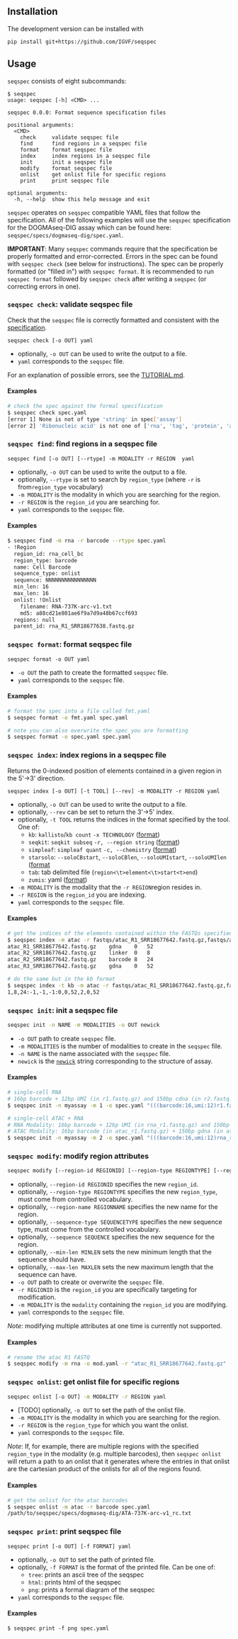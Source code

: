 ## Installation

The development version can be installed with

```bash
pip install git+https://github.com/IGVF/seqspec
```

## Usage

`seqspec` consists of eight subcommands:

```
$ seqspec
usage: seqspec [-h] <CMD> ...

seqspec 0.0.0: Format sequence specification files

positional arguments:
  <CMD>
    check     validate seqspec file
    find      find regions in a seqspec file
    format    format seqspec file
    index     index regions in a seqspec file
    init      init a seqspec file
    modify    format seqspec file
    onlist    get onlist file for specific regions
    print     print seqspec file

optional arguments:
  -h, --help  show this help message and exit
```

`seqspec` operates on `seqspec` compatible YAML files that follow the specification. All of the following examples will use the `seqspec` specification for the DOGMAseq-DIG assay which can be found here: `seqspec/specs/dogmaseq-dig/spec.yaml`.

**IMPORTANT**: Many `seqspec` commands require that the specification be properly formatted and error-corrected. Errors in the spec can be found with `seqspec check` (see below for instructions). The spec can be properly formatted (or "filled in") with `seqspec format`. It is recommended to run `seqspec format` followed by `seqspec check` after writing a `seqspec` (or correcting errors in one).

### `seqspec check`: validate seqspec file

Check that the `seqspec` file is correctly formatted and consistent with the [specification](https://github.com/IGVF/seqspec/blob/main/docs/SPECIFICATION.md).

```
seqspec check [-o OUT] yaml
```

- optionally, `-o OUT` can be used to write the output to a file.
- `yaml` corresponds to the `seqspec` file.

For an explanation of possible errors, see the [TUTORIAL.md](https://github.com/IGVF/seqspec/blob/main/docs/TUTORIAL.md).

#### Examples

```bash
# check the spec against the formal specification
$ seqspec check spec.yaml
[error 1] None is not of type 'string' in spec['assay']
[error 2] 'Ribonucleic acid' is not one of ['rna', 'tag', 'protein', 'atac', 'crispr'] in spec['modalities'][0]
```

### `seqspec find`: find regions in a seqspec file

```
seqspec find [-o OUT] [--rtype] -m MODALITY -r REGION  yaml
```

- optionally, `-o OUT` can be used to write the output to a file.
- optionally, `--rtype` is set to search by `region_type` (where `-r` is from`region_type` vocabulary)
- `-m MODALITY` is the modality in which you are searching for the region.
- `-r REGION` is the `region_id` you are searching for.
- `yaml` corresponds to the `seqspec` file.

#### Examples

```bash
$ seqspec find -m rna -r barcode --rtype spec.yaml
- !Region
  region_id: rna_cell_bc
  region_type: barcode
  name: Cell Barcode
  sequence_type: onlist
  sequence: NNNNNNNNNNNNNNNN
  min_len: 16
  max_len: 16
  onlist: !Onlist
    filename: RNA-737K-arc-v1.txt
    md5: a88cd21e801ae6f9a7d9a48b67ccf693
  regions: null
  parent_id: rna_R1_SRR18677638.fastq.gz
```

### `seqspec format`: format seqspec file

```
seqspec format -o OUT yaml
```

- `-o OUT` the path to create the formatted `seqspec` file.
- `yaml` corresponds to the `seqspec` file.

#### Examples

```bash
# format the spec into a file called fmt.yaml
$ seqspec format -o fmt.yaml spec.yaml

# note you can also overwrite the spec you are formatting
$ seqspec format -o spec.yaml spec.yaml
```

### `seqspec index`: index regions in a seqspec file

Returns the 0-indexed position of elements contained in a given region in the 5'->3' direction.

```
seqspec index [-o OUT] [-t TOOL] [--rev] -m MODALITY -r REGION yaml
```

- optionally, `-o OUT` can be used to write the output to a file.
- optionally, `--rev` can be set to return the 3'->5' index.
- optionally, `-t TOOL` returns the indices in the format specified by the tool. One of:
  - `kb`: `kallisto`/`kb count` `-x TECHNOLOGY` ([format](https://pachterlab.github.io/kallisto/manual#:~:text=will%20accept%20a-,string,-specifying%20a%20new))
  - `seqkit`: `seqkit subseq` `-r, --region string` ([format](https://bioinf.shenwei.me/seqkit/usage/#subseq))
  - `simpleaf`: `simpleaf quant` `-c, --chemistry` ([format](https://simpleaf.readthedocs.io/en/latest/quant-command.html#a-note-on-the-chemistry-flag))
  - `starsolo`: `--soloCBstart`, `--soloCBlen`, `--soloUMIstart`, `--soloUMIlen` ([format](https://github.com/alexdobin/STAR/blob/master/docs/STARsolo.md#barcode-geometry)
  - `tab`: tab delimited file (`region<\t>element<\t>start<t>end`)
  - `zumis`: yaml ([format](https://github.com/sdparekh/zUMIs/blob/main/zUMIs.yaml))
- `-m MODALITY` is the modality that the `-r REGION`region resides in.
- `-r REGION` is the `region_id` you are indexing.
- `yaml` corresponds to the `seqspec` file.

#### Examples

```bash
# get the indices of the elements contained within the FASTQs specified in the spec in tab format
$ seqspec index -m atac -r fastqs/atac_R1_SRR18677642.fastq.gz,fastqs/atac_R2_SRR18677642.fastq.gz,fastqs/atac_R3_SRR18677642.fastq.gz  spec.yaml
atac_R1_SRR18677642.fastq.gz	gdna	0	52
atac_R2_SRR18677642.fastq.gz	linker	0	8
atac_R2_SRR18677642.fastq.gz	barcode	8	24
atac_R3_SRR18677642.fastq.gz	gdna	0	52

# do the same but in the kb format
$ seqspec index -t kb -m atac -r fastqs/atac_R1_SRR18677642.fastq.gz,fastqs/atac_R2_SRR18677642.fastq.gz,fastqs/atac_R3_SRR18677642.fastq.gz  spec.yaml
1,8,24:-1,-1,-1:0,0,52,2,0,52
```

### `seqspec init`: init a seqspec file

```bash
seqspec init -n NAME -m MODALITIES -o OUT newick
```

- `-o OUT` path to create `seqspec` file.
- `-m MODALITIES` is the number of modalities to create in the `seqspec` file.
- `-n NAME` is the name associated with the `seqspec` file.
- `newick` is the [`newick`](http://bioinformatics.intec.ugent.be/MotifSuite/treeformat.php#:~:text=Newick%20Tree%20file%20format,html.) string corresponding to the structure of assay.

#### Examples

```bash
# single-cell RNA
# 16bp barcode + 12bp UMI (in r1.fastq.gz) and 150bp cdna (in r2.fastq.gz)
$ seqspec init -n myassay -m 1 -o spec.yaml "(((barcode:16,umi:12)r1.fastq.gz,(cdna:150)r2.fastq.gz)rna)"

# single-cell ATAC + RNA
# RNA Modality: 16bp barcode + 12bp UMI (in rna_r1.fastq.gz) and 150bp cdna (in rna_r2.fastq.gz)
# ATAC Modality: 16bp barcode (in atac_r1.fastq.gz) + 150bp gdna (in atac_r2.fastq.gz) + 150bp gdna (in atac_r3.fastq.gz)
$ seqspec init -n myassay -m 2 -o spec.yaml "(((barcode:16,umi:12)rna_r1.fastq.gz,(cdna:150)rna_r2.fastq.gz)rna,((barcode:16)atac_r1.fastq.gz,(gdna:150)atac_r2.fastq.gz,(gdna:150)atac_r3.fastq.gz)atac)"
```

### `seqspec modify`: modify region attributes

```bash
seqspec modify [--region-id REGIONID] [--region-type REGIONTYPE] [--region-name REGIONNAME] [--sequence-type SEQUENCETYPE] [--sequence SEQUENCE] [--min-len MINLEN] [--max-len MAXLEN] -o OUT -r REGIONID -m MODALITY yaml
```

- optionally, `--region-id REGIONID` specifies the new `region_id`.
- optionally, `--region-type REGIONTYPE` specifies the new `region_type`, must come from controlled vocabulary.
- optionally, `--region-name REGIONNAME` specifies the new name for the region.
- optionally, `--sequence-type SEQUENCETYPE` specifies the new sequence type, must come from the controlled vocabulary.
- optionally, `--sequence SEQUENCE` specifies the new sequence for the region.
- optionally, `--min-len MINLEN` sets the new minimum length that the sequence should have.
- optionally, `--max-len MAXLEN` sets the new maximum length that the sequence can have.
- `-o OUT` path to create or overwrite the `seqspec` file.
- `-r REGIONID` is the `region_id` you are specifically targeting for modification.
- `-m MODALITY` is the `modality` containing the `region_id` you are modifying.
- `yaml` corresponds to the `seqspec` file.

_Note_: modifying multiple attributes at one time is currently not supported.

#### Examples

```bash
# rename the atac R1 FASTQ
$ seqspec modify -m rna -o mod.yaml -r "atac_R1_SRR18677642.fastq.gz" --region-id "renamed_atac_R1_SRR18677642.fastq.gz" spec.yaml
```

### `seqspec onlist`: get onlist file for specific regions

```bash
seqspec onlist [-o OUT] -m MODALITY -r REGION yaml
```

- [TODO] optionally, `-o OUT` to set the path of the onlist file.
- `-m MODALITY` is the modality in which you are searching for the region.
- `-r REGION` is the `region_type` for which you want the onlist.
- `yaml` corresponds to the `seqspec` file.

_Note_: If, for example, there are multiple regions with the specified `region_type` in the modality (e.g. multiple barcodes), then `seqspec onlist` will return a path to an onlist that it generates where the entries in that onlist are the cartesian product of the onlists for all of the regions found.

#### Examples

```bash
# get the onlist for the atac barcodes
$ seqspec onlist -m atac -r barcode spec.yaml
/path/to/seqspec/specs/dogmaseq-dig/ATA-737K-arc-v1_rc.txt
```

### `seqspec print`: print seqspec file

```
seqspec print [-o OUT] [-f FORMAT] yaml
```

- optionally, `-o OUT` to set the path of printed file.
- optionally, `-f FORMAT` is the format of the printed file. Can be one of:
  - `tree`: prints an ascii tree of the seqspec
  - `html`: prints html of the seqspec
  - `png`: prints a formal diagram of the seqspec
- `yaml` corresponds to the `seqspec` file.

#### Examples

```
$ seqspec print -f png spec.yaml
```
